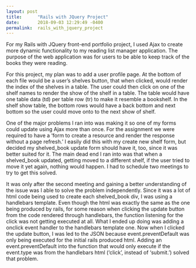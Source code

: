```yaml
---
layout: post
title:      "Rails with JQuery Project"
date:       2018-09-03 12:29:49 -0400
permalink:  rails_with_jquery_project
---
```



For my Rails with JQuery front-end portfolio project, I used Ajax to create more dynamic functionality to my reading list manager application. The purpose of the web application was for users to be able to keep track of the books they were reading. 

For this project, my plan was to add a user profile page. At the bottom of each file would be a user’s shelves button, that when clicked, would render the index of the shelves in a table. The user could then click on one of the shelf names to render the show of the shelf in a table. The table would have one table data (td) per table row (tr) to make it resemble a bookshelf. In the shelf show table, the bottom rows would have a back bottom and next bottom so the user could move onto to the next show of shelf.

One of the major problems I ran into was making it so one of my forms could update using Ajax more than once. For the assignment we were required to have a ‘form to create a resource and render the response without a page refresh.’ I easily did this with my create new shelf form, but decided my shelved_book update form should have it, too, since it was better suited for it. The main dead end I ran into was that when a shelved_book updated, getting moved to a different shelf, if the user tried to move it yet again, nothing would happen. I had to schedule two meetings to try to get this solved. 

It was only after the second meeting and gaining a better understanding of the issue was I able to solve the problem independently. Since it was a lot of html code being used to create each shelved_book div, I was using a handlebars template. Even though the html was exactly the same as the one being produced by rails, for some reason when clicking the update button from the code rendered through handlebars, the function listening for the click was not getting executed at all. What I ended up doing was adding a onclick event handler to the handlebars template one. Now when I clicked the update button, I was led to the JSON because event.preventDefault was only being executed for the initial rails produced html. Adding an event.preventDefault into the function that would only execute if the event.type was from the handlebars html (‘click’, instead of ‘submit.’) solved that problem.

